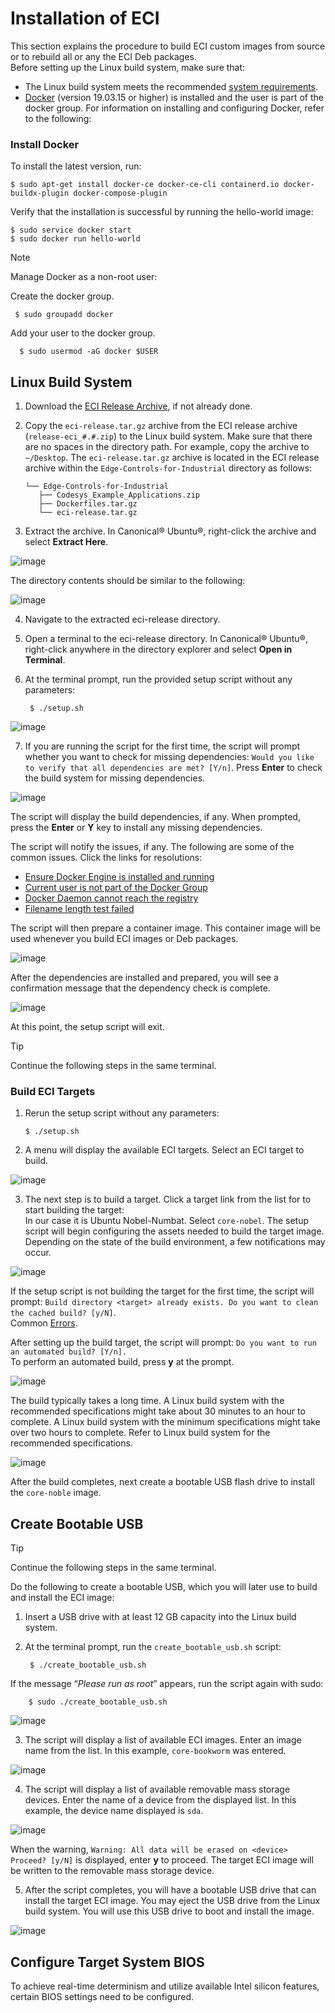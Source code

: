# Installation of ECI

This section explains the procedure to build ECI custom images from source or to rebuild all or any the ECI Deb packages.  
Before setting up the Linux build system, make sure that:

- The Linux build system meets the recommended [system requirements]().  
- [Docker](https://docs.docker.com/engine/install/ubuntu/)  (version 19.03.15 or higher) is installed and the user is part of the docker group. For information on installing and configuring Docker, refer to the following:

### Install Docker

To install the latest version, run:

    $ sudo apt-get install docker-ce docker-ce-cli containerd.io docker-buildx-plugin docker-compose-plugin

Verify that the installation is successful by running the hello-world image:

    $ sudo service docker start
    $ sudo docker run hello-world

> [!NOTE]
> Manage Docker as a non-root user:   

Create the docker group.

     $ sudo groupadd docker

Add your user to the docker group.

      $ sudo usermod -aG docker $USER

## Linux Build System

1. Download the [ECI Release Archive](), if not already done.
2. Copy the `eci-release.tar.gz` archive from the ECI release archive (`release-eci_#.#.zip`) to the Linux build system. Make sure that there are no spaces in the directory path. For example, copy the archive to `~/Desktop`. The `eci-release.tar.gz` archive is located in the ECI release archive within the `Edge-Controls-for-Industrial` directory as follows:

       └── Edge-Controls-for-Industrial
          ├── Codesys_Example_Applications.zip
          ├── Dockerfiles.tar.gz
          └── eci-release.tar.gz

3. Extract the archive. In Canonical® Ubuntu®, right-click the archive and select **Extract Here**.  

![image](https://github.com/user-attachments/assets/73231c01-0544-40ac-82e4-7064facba32c)  

The directory contents should be similar to the following:  

![image](https://github.com/user-attachments/assets/57cb807f-e1a0-4901-8138-f5f992e53ddd)  

4. Navigate to the extracted eci-release directory.
5. Open a terminal to the eci-release directory. In Canonical® Ubuntu®, right-click anywhere in the directory explorer and select **Open in Terminal**.
6. At the terminal prompt, run the provided setup script without any parameters:

        $ ./setup.sh

![image](https://github.com/user-attachments/assets/beda9e62-c782-4753-92f2-3c9ca234a33c)  

7. If you are running the script for the first time, the script will prompt whether you want to check for missing dependencies: `Would you like to verify that all dependencies are met? [Y/n]`. Press **Enter** to check the build system for missing dependencies.


![image](https://github.com/user-attachments/assets/2b153bf7-4bce-4421-a7e3-7ab387161fc8)  

The script will display the build dependencies, if any. When prompted, press the **Enter** or **Y** key to install any missing dependencies.

The script will notify the issues, if any. The following are some of the common issues. Click the links for resolutions:

- [Ensure Docker Engine is installed and running](https://eci.intel.com/docs/3.3/getstarted/notifications_setup.html#ensure-docker-engine-is-installed-and-running)
- [Current user is not part of the Docker Group](https://eci.intel.com/docs/3.3/getstarted/notifications_setup.html#current-user-not-part-of-docker-group)
- [Docker Daemon cannot reach the registry](https://eci.intel.com/docs/3.3/getstarted/notifications_setup.html#docker-daemon-cannot-reach-registry)
- [Filename length test failed](https://eci.intel.com/docs/3.3/getstarted/notifications_setup.html#filename-length-test-failed)

The script will then prepare a container image. This container image will be used whenever you build ECI images or Deb packages.


![image](https://github.com/user-attachments/assets/d7e974dc-aa4b-4695-be50-e0299f68f689)  

After the dependencies are installed and prepared, you will see a confirmation message that the dependency check is complete.

![image](https://github.com/user-attachments/assets/5fb31863-8b5d-4d9d-b7c5-615042b1955c)  

At this point, the setup script will exit.

>[!TIP]
> Continue the following steps in the same terminal.

### Build ECI Targets

1. Rerun the setup script without any parameters:

       $ ./setup.sh

2. A menu will display the available ECI targets. Select an ECI target to build.

![image](https://github.com/user-attachments/assets/f9424a90-9aa0-482d-bc5f-92fda3ef2811)

3. The next step is to build a target. Click a target link from the list for to start building the target:  
In our case it is Ubuntu Nobel-Numbat. Select `core-nobel`.
The setup script will begin configuring the assets needed to build the target image. Depending on the state of the build environment, a few notifications may occur.  


![image](https://github.com/user-attachments/assets/5a0fed1b-39d2-4857-bcb1-4081b65a66e8)  

If the setup script is not building the target for the first time, the script will prompt: `Build directory <target> already exists. Do you want to clean the cached build? [y/N]`.  
Common [Errors](https://eci.intel.com/docs/3.3/getstarted/building/notifications_build.html).

After setting up the build target, the script will prompt: `Do you want to run an automated build? [Y/n].`  
To perform an automated build, press **y** at the prompt.  

![image](https://github.com/user-attachments/assets/df176957-3d93-4bca-b1b1-d0ea7f2b3a38)

The build typically takes a long time. A Linux build system with the recommended specifications might take about 30 minutes to an hour to complete. A Linux build system with the minimum specifications might take over two hours to complete. Refer to Linux build system for the recommended specifications.  


![image](https://github.com/user-attachments/assets/6720475c-4139-4d64-ae15-9d82b44d6eb4)

After the build completes, next create a bootable USB flash drive to install the `core-noble` image.  
## Create Bootable USB  
>[!TIP]
> Continue the following steps in the same terminal.

Do the following to create a bootable USB, which you will later use to build and install the ECI image:  
1. Insert a USB drive with at least 12 GB capacity into the Linux build system.
2. At the terminal prompt, run the `create_bootable_usb.sh` script:

        $ ./create_bootable_usb.sh

If the message “_Please run as root_” appears, run the script again with sudo:

        $ sudo ./create_bootable_usb.sh

![image](https://github.com/user-attachments/assets/9bff454b-20af-4edf-a855-024b0666caf8)  

3. The script will display a list of available ECI images. Enter an image name from the list. In this example, `core-bookworm` was entered.

![image](https://github.com/user-attachments/assets/d0c5733b-1079-425f-aee7-3cea9646ecf6)  

4. The script will display a list of available removable mass storage devices.
Enter the name of a device from the displayed list. In this example, the device name displayed is `sda`.

![image](https://github.com/user-attachments/assets/806a78e6-6405-449b-8e86-044919eb3bca)

When the warning, `Warning: All data will be erased on <device> Proceed? [y/N]` is displayed, enter **y** to proceed. The target ECI image will be written to the removable mass storage device.  

5. After the script completes, you will have a bootable USB drive that can install the target ECI image. You may eject the USB drive from the Linux build system. You will use this USB drive to boot and install the image.

![image](https://github.com/user-attachments/assets/733f53b2-7b0e-4dd2-8c2a-1719a81b5165)  

## Configure Target System BIOS

[](https://eci.intel.com/docs/3.3/getstarted/installation/install_generic.html#configure-target-system-bios)

To achieve real-time determinism and utilize available Intel silicon features, certain BIOS settings need to be configured. 














